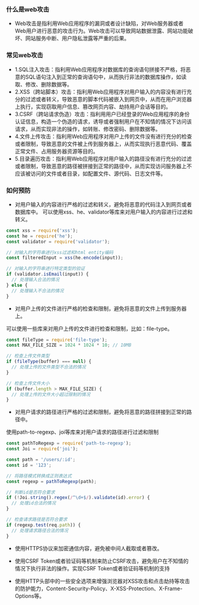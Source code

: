 ### 什么是web攻击
- Web攻击是指利用Web应用程序的漏洞或者设计缺陷，对Web服务器或者Web用户进行恶意的攻击行为。Web攻击可以导致网站数据泄露、网站功能破坏、网站服务中断、用户隐私泄露等严重的后果。

### 常见web攻击

- 1.SQL注入攻击：指利用Web应用程序对数据库的查询语句拼接不严格，将恶意的SQL语句注入到正常的查询语句中，从而执行非法的数据库操作，如读取、修改、删除数据等。
- 2.XSS（跨站脚本）攻击：指利用Web应用程序对用户输入的内容没有进行充分的过滤或者转义，导致恶意的脚本代码被嵌入到网页中，从而在用户浏览器上执行，实现窃取用户信息、篡改网页内容、劫持用户会话等目的。
- 3.CSRF（跨站请求伪造）攻击：指利用用户已经登录的Web应用程序的身份认证信息，构造一个伪造的请求，诱导或者强制用户在不知情的情况下访问该请求，从而实现非法的操作，如转账、修改密码、删除数据等。
- 4.文件上传攻击：指利用Web应用程序对用户上传的文件没有进行充分的检查或者限制，导致恶意的文件被上传到服务器上，从而实现执行恶意代码、覆盖正常文件、占用服务器资源等目的。
- 5.目录遍历攻击：指利用Web应用程序对用户输入的路径没有进行充分的过滤或者限制，导致恶意的路径被拼接到正常的路径中，从而实现访问服务器上不应该被访问的文件或者目录，如配置文件、源代码、日志文件等。

### 如何预防

- 对用户输入的内容进行严格的过滤和转义，避免将恶意的代码注入到网页或者数据库中。
    可以使用xss、he、validator等库来对用户输入的内容进行过滤和转义。

```js
const xss = require('xss');
const he = require('he');
const validator = require('validator');

// 对输入的字符串进行xss过滤和html entity编码
const filteredInput = xss(he.encode(input));

// 对输入的字符串进行特定类型的验证
if (validator.isEmail(input)) {
  // 处理输入合法的情况
} else {
  // 处理输入不合法的情况
}

```

- 对用户上传的文件进行严格的检查和限制，避免将恶意的文件上传到服务器上。

可以使用一些库来对用户上传的文件进行检查和限制，比如：file-type。

```js
const fileType = require('file-type');
const MAX_FILE_SIZE = 1024 * 1024 * 10; // 10MB

// 检查上传文件类型
if (fileType(buffer) === null) {
  // 处理上传的文件类型不合法的情况
}

// 检查上传文件大小
if (buffer.length > MAX_FILE_SIZE) {
  // 处理上传的文件大小超过限制的情况
}

```

- 对用户请求的路径进行严格的过滤和限制，避免将恶意的路径拼接到正常的路径中。

使用path-to-regexp、joi等库来对用户请求的路径进行过滤和限制

```js
const pathToRegexp = require('path-to-regexp');
const Joi = require('joi');

const path = '/users/:id';
const id = '123';

// 将路径模式转换成正则表达式
const regexp = pathToRegexp(path);

// 判断id是否符合要求
if (!Joi.string().regex(/^\d+$/).validate(id).error) {
  // 处理id合法的情况
}

// 检查请求路径是否符合要求
if (regexp.test(req.path)) {
  // 处理请求路径合法的情况
}

```

- 使用HTTPS协议来加密通信内容，避免被中间人截取或者篡改。


- 使用CSRF Token或者验证码等机制来防止CSRF攻击，避免用户在不知情的情况下执行非法的操作。实现CSRF Token或者验证码等机制的支持


- 使用HTTP头部中的一些安全选项来增强浏览器对XSS攻击和点击劫持等攻击的防护能力，Content-Security-Policy、X-XSS-Protection、X-Frame-Options等。
